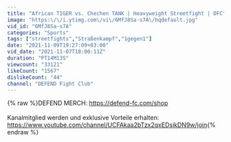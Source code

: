 ```yaml
---
title: "African TIGER vs. Chechen TANK | Heavyweight Streetfight | DFC"
image: "https:\/\/i.ytimg.com\/vi\/6MfJ8Sa-s7A\/hqdefault.jpg"
vid_id: "6MfJ8Sa-s7A"
categories: "Sports"
tags: ["streetfights","Straßenkampf","1gegen1"]
date: "2021-11-09T19:27:09+03:00"
vid_date: "2021-11-07T18:00:11Z"
duration: "PT14M13S"
viewcount: "33121"
likeCount: "1567"
dislikeCount: "44"
channel: "DEFEND Fight Club"
---
```

{% raw %}DEFEND MERCH: <a rel="nofollow" target="blank" href="https://defend-fc.com/shop">https://defend-fc.com/shop</a><br /><br />Kanalmitglied werden und exklusive Vorteile erhalten:<br /><a rel="nofollow" target="blank" href="https://www.youtube.com/channel/UCFAkaa2bTzx2qxEDsikDN9w/join">https://www.youtube.com/channel/UCFAkaa2bTzx2qxEDsikDN9w/join</a>{% endraw %}
